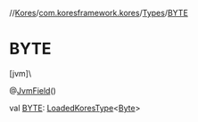//[Kores](../../../index.md)/[com.koresframework.kores](../index.md)/[Types](index.md)/[BYTE](-b-y-t-e.md)

# BYTE

[jvm]\

@[JvmField](https://kotlinlang.org/api/latest/jvm/stdlib/kotlin.jvm/-jvm-field/index.html)()

val [BYTE](-b-y-t-e.md): [LoadedKoresType](../../com.koresframework.kores.type/-loaded-kores-type/index.md)<[Byte](https://kotlinlang.org/api/latest/jvm/stdlib/kotlin/-byte/index.html)>
